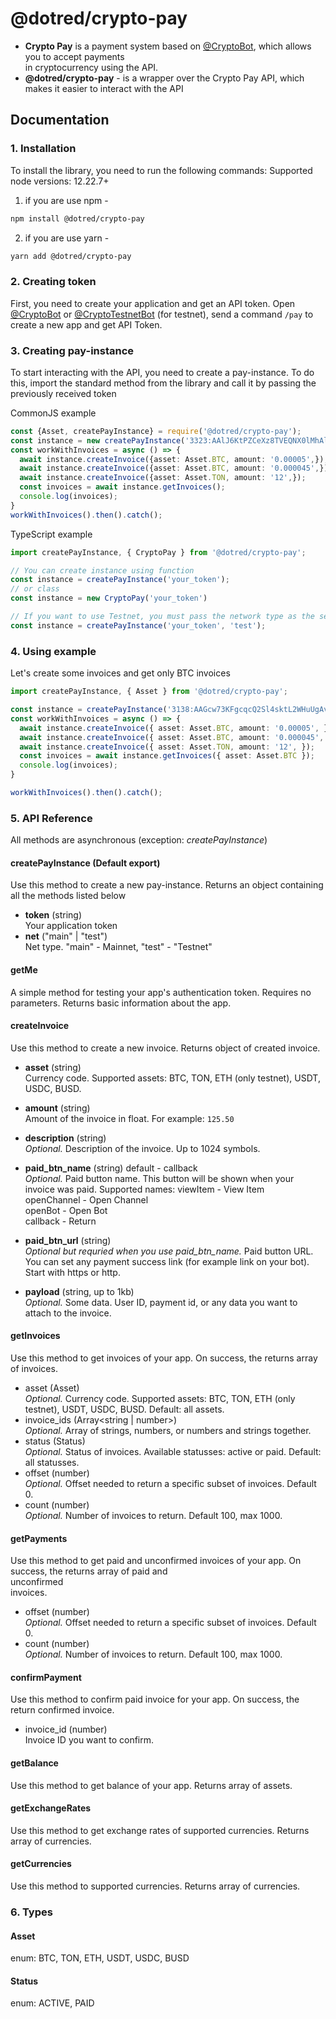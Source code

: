 # @dotred/crypto-pay

* **Crypto Pay** is a payment system based on [@CryptoBot](http://t.me/CryptoBot), which allows you to accept
  payments    
  in cryptocurrency using the API.
* **@dotred/crypto-pay** - is a wrapper over the Crypto Pay API, which makes it easier to interact with the API

## Documentation

### 1. Installation

To install the library, you need to run the following commands:
Supported node versions: 12.22.7+

1. if you are use npm -

```bash 
npm install @dotred/crypto-pay  
```  

2. if you are use yarn -

```bash 
yarn add @dotred/crypto-pay  
```    

### 2. Creating token

First, you need to create your application and get an API token. Open [@CryptoBot](http://t.me/CryptoBot?start=pay)
or [@CryptoTestnetBot](http://t.me/CryptoTestnetBot?start=pay) (for testnet), send a command `/pay` to create a new app
and get API Token.

### 3. Creating pay-instance

To start interacting with the API, you need to create a pay-instance. To do this, import the standard method from the
library and call it by passing the previously received token



CommonJS example
```ts import createPayInstance from '@dotred/crypto-pay';    
const {Asset, createPayInstance} = require('@dotred/crypto-pay');
const instance = new createPayInstance('3323:AAlJ6KtPZCeXz8TVEQNX0lMhAldmclcmtnv', 'test');
const workWithInvoices = async () => {
  await instance.createInvoice({asset: Asset.BTC, amount: '0.00005',});
  await instance.createInvoice({asset: Asset.BTC, amount: '0.000045',});
  await instance.createInvoice({asset: Asset.TON, amount: '12',});
  const invoices = await instance.getInvoices();
  console.log(invoices);
}
workWithInvoices().then().catch();   
```  

TypeScript example
```ts import createPayInstance from '@dotred/crypto-pay';    
import createPayInstance, { CryptoPay } from '@dotred/crypto-pay';

// You can create instance using function
const instance = createPayInstance('your_token');
// or class
const instance = new CryptoPay('your_token')

// If you want to use Testnet, you must pass the network type as the second parameter 
const instance = createPayInstance('your_token', 'test');   
```   

### 4. Using example

Let's create some invoices and get only BTC invoices

```ts  
import createPayInstance, { Asset } from '@dotred/crypto-pay';

const instance = createPayInstance('3138:AAGcw73KFgcqcQ2Sl4sktL2WHuUgAvPpWKh', 'test');
const workWithInvoices = async () => {
  await instance.createInvoice({ asset: Asset.BTC, amount: '0.00005', });
  await instance.createInvoice({ asset: Asset.BTC, amount: '0.000045', });
  await instance.createInvoice({ asset: Asset.TON, amount: '12', });
  const invoices = await instance.getInvoices({ asset: Asset.BTC });
  console.log(invoices);
}

workWithInvoices().then().catch();   
```   

### 5. API Reference

All methods are asynchronous (exception: *createPayInstance*)

#### createPayInstance (Default export)

Use this method to create a new pay-instance. Returns an object containing all the methods listed below

- **token** (string)    
  Your application token
- **net** ("main" | "test")    
  Net type. "main" - Mainnet, "test" - "Testnet"

#### getMe

A simple method for testing your app's authentication token. Requires no parameters. Returns basic information about the
app.

#### createInvoice

Use this method to create a new invoice. Returns object of created invoice.

- **asset** (string)      
  Currency code. Supported assets: BTC, TON, ETH (only testnet), USDT, USDC, BUSD.
- **amount** (string)      
  Amount of the invoice in float. For example: `125.50`
- **description** (string)      
  _Optional._ Description of the invoice. Up to 1024 symbols.
- **paid_btn_name** (string) default - callback      
  _Optional._ Paid button name. This button will be shown when your invoice was paid. Supported names:        viewItem -
  View Item  
  openChannel - Open Channel  
  openBot - Open Bot  
  callback - Return

- **paid_btn_url** (string)      
  _Optional but requried when you use paid_btn_name._ Paid button URL. You can set any payment success link (for example
  link on your bot). Start with https or http.
- **payload** (string, up to 1kb)      
  _Optional._ Some data. User ID, payment id, or any data you want to attach to the invoice.

#### getInvoices

Use this method to get invoices of your app. On success, the returns array of invoices.

- asset (Asset)      
  _Optional._ Currency code. Supported assets: BTC, TON, ETH (only testnet), USDT, USDC, BUSD. Default: all assets.
- invoice_ids (Array<string | number>)      
  _Optional._ Array of strings, numbers, or numbers and strings together.
- status (Status)      
  _Optional._ Status of invoices. Available statusses: active or paid. Default: all statusses.
- offset (number)      
  _Optional._ Offset needed to return a specific subset of invoices. Default 0.
- count (number)      
  _Optional._ Number of invoices to return. Default 100, max 1000.

#### getPayments

Use this method to get paid and unconfirmed invoices of your app. On success, the returns array of paid and  
unconfirmed    
invoices.

- offset (number)      
  _Optional._ Offset needed to return a specific subset of invoices. Default 0.
- count (number)      
  _Optional._ Number of invoices to return. Default 100, max 1000.

#### confirmPayment

Use this method to confirm paid invoice for your app. On success, the return confirmed invoice.

- invoice_id (number)      
  Invoice ID you want to confirm.

#### getBalance

Use this method to get balance of your app. Returns array of assets.

#### getExchangeRates

Use this method to get exchange rates of supported currencies. Returns array of currencies.

#### getCurrencies

Use this method to supported currencies. Returns array of currencies.

### 6. Types

#### Asset

enum: BTC, TON, ETH, USDT, USDC, BUSD

#### Status

enum: ACTIVE, PAID
